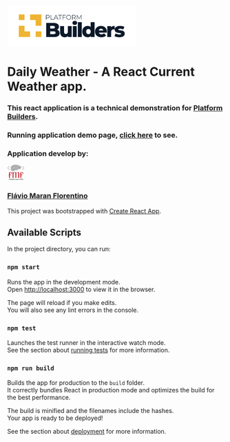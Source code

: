 <p align="left">
  <a href="https://platformbuilders.io/" target="_blank" rel="noopener noreferrer">
    <img width="300" src="src/assets/pb.png" alt="Platform Builders Logo">
  </a>

</p>

# Daily Weather - A React Current Weather app.

### This react application is a technical demonstration for [Platform Builders](https://platformbuilders.io/).

### Running application demo page, [click here](https://wizardbr.github.io/daily-weather/) to see.


### Application develop by:

<p align="left">
    <img width="40" src="src/assets/logo-fmf.png" alt="Platform Builders Logo">
</p>

### [Flávio Maran Florentino](https://www.linkedin.com/in/fl%C3%A1vio-maran-florentino-97b12610a/)


This project was bootstrapped with [Create React App](https://github.com/facebook/create-react-app).

## Available Scripts

In the project directory, you can run:

### `npm start`

Runs the app in the development mode.<br />
Open [http://localhost:3000](http://localhost:3000) to view it in the browser.

The page will reload if you make edits.<br />
You will also see any lint errors in the console.

### `npm test`

Launches the test runner in the interactive watch mode.<br />
See the section about [running tests](https://facebook.github.io/create-react-app/docs/running-tests) for more information.

### `npm run build`

Builds the app for production to the `build` folder.<br />
It correctly bundles React in production mode and optimizes the build for the best performance.

The build is minified and the filenames include the hashes.<br />
Your app is ready to be deployed!

See the section about [deployment](https://facebook.github.io/create-react-app/docs/deployment) for more information.
